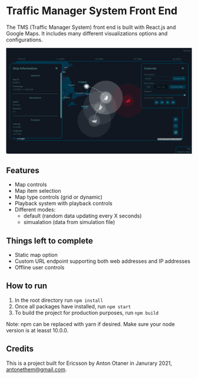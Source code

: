 # Traffic Manager System Front End
The TMS (Traffic Manager System) front end is built with React.js and Google Maps. It includes many different visualizations options and configurations.

![Traffic Manager System Front End](https://raw.githubusercontent.com/AntonOtaner/traffic-manager/main/public/promo-image.png "Traffic Manager System Front End")

## Features
- Map controls
- Map item selection
- Map type controls (grid or dynamic)
- Playback system with playback controls
- Different modes: 
    - default (random data updating every X seconds)
    - simualation (data from simulation file)

## Things left to complete
- Static map option
- Custom URL endpoint supporting both web addresses and IP addresses
- Offline user controls

## How to run
1. In the root directory run `npm install`
2. Once all packages have installed, run `npm start`
3. To build the project for production purposes, run `npm build`

Note: npm can be replaced with yarn if desired. Make sure your node version is at leasst 10.0.0.

## Credits
This is a project built for Ericsson by Anton Otaner in Janurary 2021, <antonethem@gmail.com>.